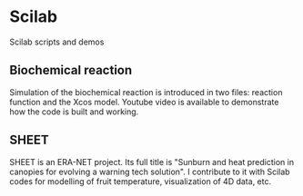 # Scilab
Scilab scripts and demos

## Biochemical reaction
Simulation of the biochemical reaction is introduced in two files: reaction function and the Xcos model. Youtube video is available to demonstrate how the code is built and working.

## SHEET
SHEET is an ERA-NET project. Its full title is "Sunburn and heat prediction in canopies for evolving a warning tech solution". I contribute to it with Scilab codes for modelling of fruit temperature, visualization of 4D data, etc.
